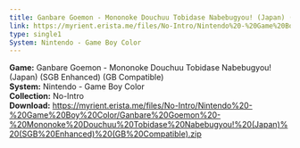 ```yaml
---
title: Ganbare Goemon - Mononoke Douchuu Tobidase Nabebugyou! (Japan) (SGB Enhanced) (GB Compatible)
link: https://myrient.erista.me/files/No-Intro/Nintendo%20-%20Game%20Boy%20Color/Ganbare%20Goemon%20-%20Mononoke%20Douchuu%20Tobidase%20Nabebugyou!%20(Japan)%20(SGB%20Enhanced)%20(GB%20Compatible).zip
type: single1
System: Nintendo - Game Boy Color
---
```

<b>Game:</b> Ganbare Goemon - Mononoke Douchuu Tobidase Nabebugyou! (Japan) (SGB Enhanced) (GB Compatible)<br>
<b>System:</b> Nintendo - Game Boy Color<br>
<b>Collection:</b> No-Intro<br>
<b>Download:</b> https://myrient.erista.me/files/No-Intro/Nintendo%20-%20Game%20Boy%20Color/Ganbare%20Goemon%20-%20Mononoke%20Douchuu%20Tobidase%20Nabebugyou!%20(Japan)%20(SGB%20Enhanced)%20(GB%20Compatible).zip